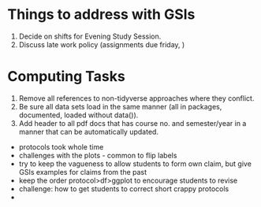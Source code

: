 

# Things to address with GSIs

1. Decide on shifts for Evening Study Session.
2. Discuss late work policy (assignments due friday, )
    
# Computing Tasks

1. Remove all references to non-tidyverse approaches where they conflict.
2. Be sure all data sets load in the same manner (all in packages, documented, loaded without data()).
3. Add header to all pdf docs that has course no. and semester/year in a manner that can be automatically updated.


- protocols took whole time
- challenges with the plots - common to flip labels
- try to keep the vagueness to allow students to form own claim, but give GSIs examples for claims from the past
- keep the order protocol>df>ggplot to encourage students to revise
- challenge: how to get students to correct short crappy protocols
- 